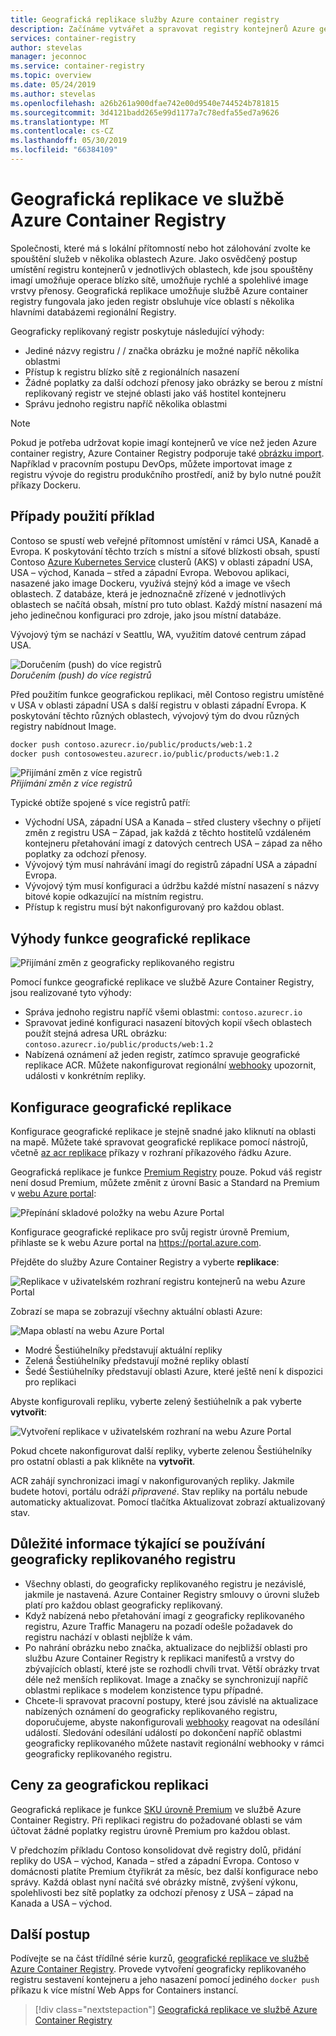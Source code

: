 ```yaml
---
title: Geografická replikace služby Azure container registry
description: Začínáme vytvářet a spravovat registry kontejnerů Azure geograficky replikovaný.
services: container-registry
author: stevelas
manager: jeconnoc
ms.service: container-registry
ms.topic: overview
ms.date: 05/24/2019
ms.author: stevelas
ms.openlocfilehash: a26b261a900dfae742e00d9540e744524b781815
ms.sourcegitcommit: 3d4121badd265e99d1177a7c78edfa55ed7a9626
ms.translationtype: MT
ms.contentlocale: cs-CZ
ms.lasthandoff: 05/30/2019
ms.locfileid: "66384109"
---
```

# <a name="geo-replication-in-azure-container-registry"></a>Geografická replikace ve službě Azure Container Registry

Společnosti, které má s lokální přítomností nebo hot zálohování zvolte ke spouštění služeb v několika oblastech Azure. Jako osvědčený postup umístění registru kontejnerů v jednotlivých oblastech, kde jsou spouštěny imagí umožňuje operace blízko sítě, umožňuje rychlé a spolehlivé image vrstvy přenosy. Geografická replikace umožňuje službě Azure container registry fungovala jako jeden registr obsluhuje více oblastí s několika hlavními databázemi regionální Registry. 

Geograficky replikovaný registr poskytuje následující výhody:

* Jediné názvy registru / / značka obrázku je možné napříč několika oblastmi
* Přístup k registru blízko sítě z regionálních nasazení
* Žádné poplatky za další odchozí přenosy jako obrázky se berou z místní replikovaný registr ve stejné oblasti jako váš hostitel kontejneru
* Správu jednoho registru napříč několika oblastmi

> [!NOTE]
> Pokud je potřeba udržovat kopie imagí kontejnerů ve více než jeden Azure container registry, Azure Container Registry podporuje také [obrázku import](container-registry-import-images.md). Například v pracovním postupu DevOps, můžete importovat image z registru vývoje do registru produkčního prostředí, aniž by bylo nutné použít příkazy Dockeru.
>

## <a name="example-use-case"></a>Případy použití příklad
Contoso se spustí web veřejné přítomnost umístění v rámci USA, Kanadě a Evropa. K poskytování těchto trzích s místní a síťové blízkosti obsah, spustí Contoso [Azure Kubernetes Service](/azure/aks/) clusterů (AKS) v oblasti západní USA, USA – východ, Kanada – střed a západní Evropa. Webovou aplikaci, nasazené jako image Dockeru, využívá stejný kód a image ve všech oblastech. Z databáze, která je jednoznačně zřízené v jednotlivých oblastech se načítá obsah, místní pro tuto oblast. Každý místní nasazení má jeho jedinečnou konfiguraci pro zdroje, jako jsou místní databáze.

Vývojový tým se nachází v Seattlu, WA, využitím datové centrum západ USA.

![Doručením (push) do více registrů](media/container-registry-geo-replication/before-geo-replicate.png)<br />*Doručením (push) do více registrů*

Před použitím funkce geografickou replikaci, měl Contoso registru umístěné v USA v oblasti západní USA s další registru v oblasti západní Evropa. K poskytování těchto různých oblastech, vývojový tým do dvou různých registry nabídnout Image.

```bash
docker push contoso.azurecr.io/public/products/web:1.2
docker push contosowesteu.azurecr.io/public/products/web:1.2
```
![Přijímání změn z více registrů](media/container-registry-geo-replication/before-geo-replicate-pull.png)<br />*Přijímání změn z více registrů*

Typické obtíže spojené s více registrů patří:

* Východní USA, západní USA a Kanada – střed clustery všechny o přijetí změn z registru USA – Západ, jak každá z těchto hostitelů vzdáleném kontejneru přetahování imagí z datových centrech USA – západ za něho poplatky za odchozí přenosy.
* Vývojový tým musí nahrávání imagí do registrů západní USA a západní Evropa.
* Vývojový tým musí konfiguraci a údržbu každé místní nasazení s názvy bitové kopie odkazující na místním registru.
* Přístup k registru musí být nakonfigurovaný pro každou oblast.

## <a name="benefits-of-geo-replication"></a>Výhody funkce geografické replikace

![Přijímání změn z geograficky replikovaného registru](media/container-registry-geo-replication/after-geo-replicate-pull.png)

Pomocí funkce geografické replikace ve službě Azure Container Registry, jsou realizované tyto výhody:

* Správa jednoho registru napříč všemi oblastmi: `contoso.azurecr.io`
* Spravovat jediné konfiguraci nasazení bitových kopií všech oblastech použít stejná adresa URL obrázku: `contoso.azurecr.io/public/products/web:1.2`
* Nabízená oznámení až jeden registr, zatímco spravuje geografické replikace ACR. Můžete nakonfigurovat regionální [webhooky](container-registry-webhook.md) upozornit, události v konkrétním repliky.

## <a name="configure-geo-replication"></a>Konfigurace geografické replikace

Konfigurace geografické replikace je stejně snadné jako kliknutí na oblasti na mapě. Můžete také spravovat geografické replikace pomocí nástrojů, včetně [az acr replikace](/cli/azure/acr/replication) příkazy v rozhraní příkazového řádku Azure.

Geografická replikace je funkce [Premium Registry](container-registry-skus.md) pouze. Pokud váš registr není dosud Premium, můžete změnit z úrovní Basic a Standard na Premium v [webu Azure portal](https://portal.azure.com):

![Přepínání skladové položky na webu Azure Portal](media/container-registry-skus/update-registry-sku.png)

Konfigurace geografické replikace pro svůj registr úrovně Premium, přihlaste se k webu Azure portal na https://portal.azure.com.

Přejděte do služby Azure Container Registry a vyberte **replikace**:

![Replikace v uživatelském rozhraní registru kontejnerů na webu Azure Portal](media/container-registry-geo-replication/registry-services.png)

Zobrazí se mapa se zobrazují všechny aktuální oblasti Azure:

 ![Mapa oblastí na webu Azure Portal](media/container-registry-geo-replication/registry-geo-map.png)

* Modré Šestiúhelníky představují aktuální repliky
* Zelená Šestiúhelníky představují možné repliky oblastí
* Šedé Šestiúhelníky představují oblasti Azure, které ještě není k dispozici pro replikaci

Abyste konfigurovali repliku, vyberte zelený šestiúhelník a pak vyberte **vytvořit**:

 ![Vytvoření replikace v uživatelském rozhraní na webu Azure Portal](media/container-registry-geo-replication/create-replication.png)

Pokud chcete nakonfigurovat další repliky, vyberte zelenou Šestiúhelníky pro ostatní oblasti a pak klikněte na **vytvořit**.

ACR zahájí synchronizaci imagí v nakonfigurovaných repliky. Jakmile budete hotovi, portálu odráží *připravené*. Stav repliky na portálu nebude automaticky aktualizovat. Pomocí tlačítka Aktualizovat zobrazí aktualizovaný stav.

## <a name="considerations-for-using-a-geo-replicated-registry"></a>Důležité informace týkající se používání geograficky replikovaného registru

* Všechny oblasti, do geograficky replikovaného registru je nezávislé, jakmile je nastavená. Azure Container Registry smlouvy o úrovni služeb platí pro každou oblast geograficky replikovaný.
* Když nabízená nebo přetahování imagí z geograficky replikovaného registru, Azure Traffic Manageru na pozadí odešle požadavek do registru nachází v oblasti nejblíže k vám.
* Po nahrání obrázku nebo značka, aktualizace do nejbližší oblasti pro službu Azure Container Registry k replikaci manifestů a vrstvy do zbývajících oblastí, které jste se rozhodli chvíli trvat. Větší obrázky trvat déle než menších replikovat. Image a značky se synchronizují napříč oblastmi replikace s modelem konzistence typu případné.
* Chcete-li spravovat pracovní postupy, které jsou závislé na aktualizace nabízených oznámení do geograficky replikovaného registru, doporučujeme, abyste nakonfigurovali [webhooky](container-registry-webhook.md) reagovat na odesílání událostí. Sledování odesílání událostí po dokončení napříč oblastmi geograficky replikovaného můžete nastavit regionální webhooky v rámci geograficky replikovaného registru.


## <a name="geo-replication-pricing"></a>Ceny za geografickou replikaci

Geografická replikace je funkce [SKU úrovně Premium](container-registry-skus.md) ve službě Azure Container Registry. Při replikaci registru do požadované oblasti se vám účtovat žádné poplatky registru úrovně Premium pro každou oblast.

V předchozím příkladu Contoso konsolidovat dvě registry dolů, přidání repliky do USA – východ, Kanada – střed a západní Evropa. Contoso v domácnosti platíte Premium čtyřikrát za měsíc, bez další konfigurace nebo správy. Každá oblast nyní načítá své obrázky místně, zvýšení výkonu, spolehlivosti bez sítě poplatky za odchozí přenosy z USA – západ na Kanada a USA – východ.

## <a name="next-steps"></a>Další postup

Podívejte se na část třídílné série kurzů, [geografické replikace ve službě Azure Container Registry](container-registry-tutorial-prepare-registry.md). Provede vytvoření geograficky replikovaného registru sestavení kontejneru a jeho nasazení pomocí jediného `docker push` příkazu k více místní Web Apps for Containers instancí.

> [!div class="nextstepaction"]
> [Geografická replikace ve službě Azure Container Registry](container-registry-tutorial-prepare-registry.md)
